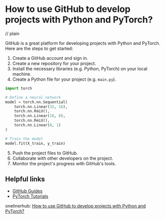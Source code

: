 # How to use GitHub to develop projects with Python and PyTorch?
// plain

GitHub is a great platform for developing projects with Python and PyTorch. Here are the steps to get started:

1. Create a GitHub account and sign in.
2. Create a new repository for your project.
3. Install the necessary libraries (e.g. Python, PyTorch) on your local machine.
4. Create a Python file for your project (e.g. `main.py`).

```python
import torch

# Define a neural network
model = torch.nn.Sequential(
    torch.nn.Linear(32, 16),
    torch.nn.ReLU(),
    torch.nn.Linear(16, 8),
    torch.nn.ReLU(),
    torch.nn.Linear(8, 1)
)

# Train the model
model.fit(X_train, y_train)
```

5. Push the project files to GitHub.
6. Collaborate with other developers on the project.
7. Monitor the project's progress with GitHub's tools.

## Helpful links

- [GitHub Guides](https://guides.github.com/)
- [PyTorch Tutorials](https://pytorch.org/tutorials/)

onelinerhub: [How to use GitHub to develop projects with Python and PyTorch?](https://onelinerhub.com/python-pytorch/how-to-use-github-to-develop-projects-with-python-and-pytorch)